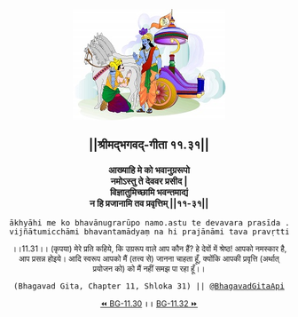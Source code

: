 <center><img src="../../asset/BG.png" alt="#API #bhagavadgitaapi #slok #nodejs #js #api #gitaapi #krishna #hinduism #vedic #ISKCON #shreemadbhagavadgita #technology"/>
<h2>||श्रीमद्‍भगवद्‍-गीता ११.३१||</h2>
<h3>आख्याहि मे को भवानुग्ररूपो<br/>नमोऽस्तु ते देववर प्रसीद |<br/>विज्ञातुमिच्छामि भवन्तमाद्यं<br/>न हि प्रजानामि तव प्रवृत्तिम् ||११-३१||</h3>
<pre>ākhyāhi me ko bhavānugrarūpo namo.astu te devavara prasīda .<br/>vijñātumicchāmi bhavantamādyaṃ na hi prajānāmi tava pravṛttim ||11-31||</pre>
<p>।।11.31।। (कृपया) मेरे प्रति कहिये, कि उग्ररूप वाले आप कौन हैं? हे देवों में श्रेष्ठ! आपको नमस्कार है, आप प्रसन्न होइये। आदि स्वरूप आपको मैं (तत्त्व से) जानना चाहता हूँ, क्योंकि आपकी प्रवृत्ति (अर्थात् प्रयोजन को) को मैं नहीं समझ पा रहा हूँ।।</p>
<pre>(Bhagavad Gita, Chapter 11, Shloka 31) || <a href="https://twitter.com/bhagavadgitaapi">@BhagavadGitaApi</a></pre><a href="../../11/30">⏪  BG-11.30</a><b>        ।।        </b><a href="../../11/32">BG-11.32  ⏩</a></center></center>